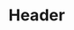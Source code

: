 <!-- TITLE: Wish Grid Implementation Manual V 1 0 -->
<!-- SUBTITLE: A quick summary of Wish Grid Implementation Manual V 1 0 -->

# Header